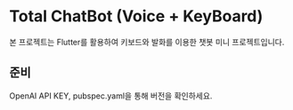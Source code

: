 # Total ChatBot (Voice + KeyBoard)

본 프로젝트는 Flutter를 활용하여 키보드와 발화를 이용한 챗봇 미니 프로젝트입니다.

## 준비

OpenAI API KEY, pubspec.yaml을 통해 버전을 확인하세요. 
